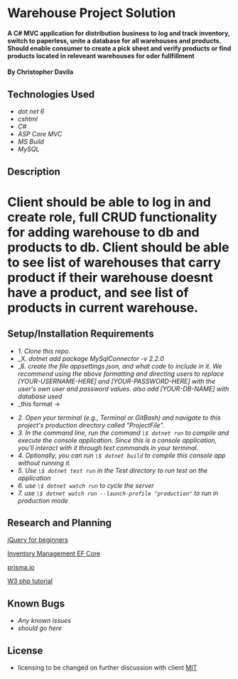 # Warehouse Project Solution

#### A C# MVC application for distribution business to log and track inventory, switch to paperless, unite a database for all warehouses and products.  Should enable consumer to create a pick sheet and verify products or find products located in releveant warehouses for oder fullfillment

#### By Christopher Davila

## Technologies Used

* _dot net 6_
* _cshtml_
* _C#_
* _ASP Core MVC_
* _MS Build_
* _MySQL_


## Description
# Client should be able to log in and create role, full CRUD functionality for adding warehouse to db and products to db. Client should be able to see list of warehouses that carry product if their warehouse doesnt have a product, and see list of products in current warehouse.


## Setup/Installation Requirements



* _1. Clone this repo._
* _X. _dotnet add package MySqlConnector -v 2.2.0_
* _8. _create the file appsettings.json, and what code to include in it. We recommend using the above formatting and directing users to replace [YOUR-USERNAME-HERE] and [YOUR-PASSWORD-HERE] with the user's own user and password values. also add [YOUR-DB-NAME] with database used_
* _this format -> 
<!-- {
  "ConnectionStrings": {
    "DefaultConnection": "Server=localhost;Port=3306;database=[YOUR-DB-NAME];uid=[YOUR-USER-HERE];pwd=[YOUR-PASSWORD-HERE];"
  }
} -->
* _2. Open your terminal (e.g., Terminal or GitBash) and navigate to this project's production directory called "ProjectFile"._
* _3. In the command line, run the command `\$ dotnet run` to compile and execute the console application. Since this is a console application, you'll interact with it through text commands in your terminal._
* _4. Optionally, you can run `\$ dotnet build` to compile this console app without running it._
* _5. Use `\$ dotnet test run` in the Test directory to run test on the application_
* _6. use `\$ dotnet watch run` to cycle the server_
* _7. use `\$ dotnet watch run --launch-profile "production"` to run in production mode_

## Research and Planning

[jQuery for beginners](https://www.youtube.com/watch?v=ScoURsEM_yU&themeRefresh=1)

[Inventory Management EF Core](https://www.youtube.com/watch?v=bQ2oGF6fUVM)

[prisma.io](https://www.prisma.io/dataguide/mysql/reading-and-querying-data/joining-tables)

[W3 php tutorial](https://www.w3schools.com/php/)


## Known Bugs

* _Any known issues_
* _should go here_

## License
* licensing to be changed on further discussion with client
[MIT](https://yourlicesnepage)
